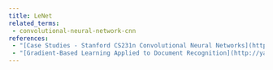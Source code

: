 ```yaml
---
title: LeNet
related_terms:
 - convolutional-neural-network-cnn
references:
 - "[Case Studies - Stanford CS231n Convolutional Neural Networks](http://cs231n.github.io/convolutional-networks/#case)"
 - "[Gradient-Based Learning Applied to Document Recognition](http://yann.lecun.com/exdb/publis/pdf/lecun-98.pdf)"
---
```

